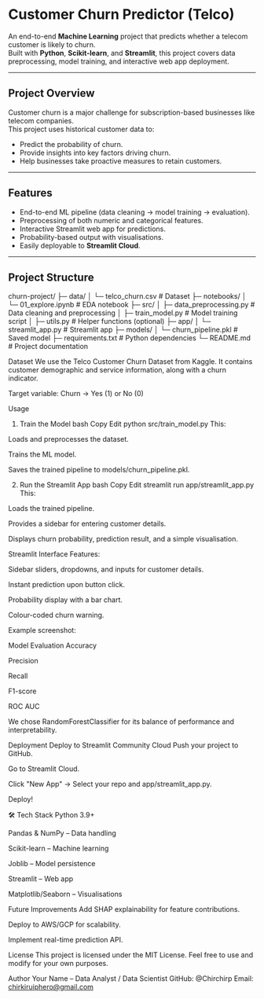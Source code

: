 # Customer Churn Predictor (Telco)

An end-to-end **Machine Learning** project that predicts whether a telecom customer is likely to churn.  
Built with **Python**, **Scikit-learn**, and **Streamlit**, this project covers data preprocessing, model training, and interactive web app deployment.

---

## Project Overview
Customer churn is a major challenge for subscription-based businesses like telecom companies.  
This project uses historical customer data to:
- Predict the probability of churn.
- Provide insights into key factors driving churn.
- Help businesses take proactive measures to retain customers.

---

## Features
- End-to-end ML pipeline (data cleaning → model training → evaluation).
- Preprocessing of both numeric and categorical features.
- Interactive Streamlit web app for predictions.
- Probability-based output with visualisations.
- Easily deployable to **Streamlit Cloud**.

---

## Project Structure
churn-project/
├─ data/
│ └─ telco_churn.csv # Dataset
├─ notebooks/
│ └─ 01_explore.ipynb # EDA notebook
├─ src/
│ ├─ data_preprocessing.py # Data cleaning and preprocessing
│ ├─ train_model.py # Model training script
│ ├─ utils.py # Helper functions (optional)
├─ app/
│ └─ streamlit_app.py # Streamlit app
├─ models/
│ └─ churn_pipeline.pkl # Saved model
├─ requirements.txt # Python dependencies
└─ README.md # Project documentation

Dataset
We use the Telco Customer Churn Dataset from Kaggle.
It contains customer demographic and service information, along with a churn indicator.

Target variable:
Churn → Yes (1) or No (0)

Usage
1. Train the Model
bash
Copy
Edit
python src/train_model.py
This:

Loads and preprocesses the dataset.

Trains the ML model.

Saves the trained pipeline to models/churn_pipeline.pkl.

2. Run the Streamlit App
bash
Copy
Edit
streamlit run app/streamlit_app.py
This:

Loads the trained pipeline.

Provides a sidebar for entering customer details.

Displays churn probability, prediction result, and a simple visualisation.


Streamlit Interface
Features:

Sidebar sliders, dropdowns, and inputs for customer details.

Instant prediction upon button click.

Probability display with a bar chart.

Colour-coded churn warning.

Example screenshot:


Model Evaluation
Accuracy

Precision

Recall

F1-score

ROC AUC

We chose RandomForestClassifier for its balance of performance and interpretability.


Deployment
Deploy to Streamlit Community Cloud
Push your project to GitHub.

Go to Streamlit Cloud.

Click "New App" → Select your repo and app/streamlit_app.py.

Deploy!

🛠 Tech Stack
Python 3.9+

Pandas & NumPy – Data handling

Scikit-learn – Machine learning

Joblib – Model persistence

Streamlit – Web app

Matplotlib/Seaborn – Visualisations


Future Improvements
Add SHAP explainability for feature contributions.

Deploy to AWS/GCP for scalability.

Implement real-time prediction API.


License
This project is licensed under the MIT License.
Feel free to use and modify for your own purposes.


Author
Your Name – Data Analyst / Data Scientist
 GitHub: @Chirchirp
 Email: chirkiruiphero@gmail.com